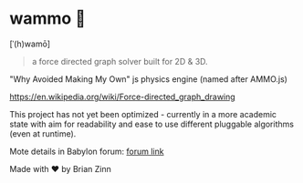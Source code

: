 # wammo :sparkler:

[ˈ(h)wamō]

> a force directed graph solver built for 2D & 3D.

"Why Avoided Making My Own" js physics engine (named after AMMO.js)

https://en.wikipedia.org/wiki/Force-directed_graph_drawing

This project has not yet been optimized - currently in a more academic state with aim for readability and ease to use different pluggable algorithms (even at runtime).

Mote details in Babylon forum:
[forum link](https://forum.babylonjs.com/t/so-i-made-a-physics-engine/19270)

Made with ♥ by Brian Zinn
